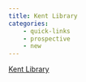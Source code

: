 ```yaml
---
title: Kent Library
categories: 
    - quick-links
    - prospective
    - new
---
```

<div  id="flush-collapseFour" aria-labelledby="flush-headingFour" data-mdb-parent="#accordionFlushExample" class="accordion-collapse collapse" style=""><div  class="accordion-body"><a  href="HTTP://LIBRARY.SEMO.EDU/">Kent Library</a></div></div>